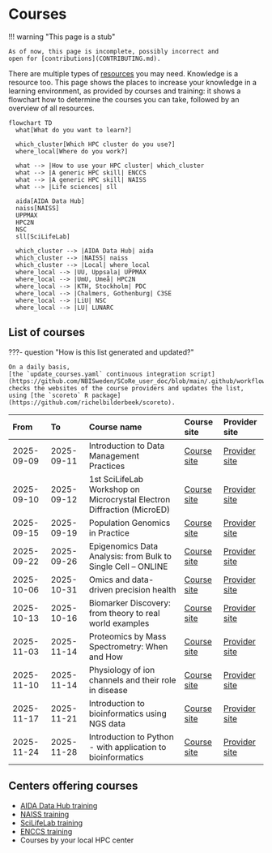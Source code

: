 # Courses

!!! warning "This page is a stub"

    As of now, this page is incomplete, possibly incorrect and
    open for [contributions](CONTRIBUTING.md).

There are multiple types of [resources](resources.md) you may need.
Knowledge is a resource too.
This page shows the places to increase your knowledge in a learning
environment, as provided by courses and training:
it shows a flowchart how to determine the courses
you can take, followed by an overview of all resources.

```mermaid
flowchart TD
  what[What do you want to learn?]
  
  which_cluster[Which HPC cluster do you use?]
  where_local[Where do you work?]

  what --> |How to use your HPC cluster| which_cluster
  what --> |A generic HPC skill| ENCCS
  what --> |A generic HPC skill| NAISS
  what --> |Life sciences| sll
  
  aida[AIDA Data Hub]  
  naiss[NAISS]  
  UPPMAX
  HPC2N
  NSC
  sll[SciLifeLab]
  
  which_cluster --> |AIDA Data Hub| aida
  which_cluster --> |NAISS| naiss
  which_cluster --> |Local| where_local
  where_local --> |UU, Uppsala| UPPMAX
  where_local --> |UmU, Umeå| HPC2N
  where_local --> |KTH, Stockholm| PDC
  where_local --> |Chalmers, Gothenburg| C3SE
  where_local --> |LiU| NSC
  where_local --> |LU| LUNARC
```

## List of courses

???- question "How is this list generated and updated?"

    On a daily basis,
    [the `update_courses.yaml` continuous integration script](https://github.com/NBISweden/SCoRe_user_doc/blob/main/.github/workflows/update_courses.yaml)
    checks the websites of the course providers and updates the list,
    using [the `scoreto` R package](https://github.com/richelbilderbeek/scoreto).

<!-- courses_2.md is machine-generated and pasted below this file, courses_1.md -->



|**From**|**To**|**Course name**|**Course site**|**Provider site**|
|:----------|:----------|:---------------------------------------------------|:-----------|:------------|
|2025-09-09 |2025-09-11 |Introduction to Data Management Practices                              |[Course site](https://uppsala.instructure.com/courses/112492)|[Provider site](https://training.scilifelab.se/events)|
|2025-09-10 |2025-09-12 |1st SciLifeLab Workshop on Microcrystal Electron Diffraction (MicroED) |[Course site](https://www.scilifelab.se/wp-content/uploads/2025/06/Program_MicroED_Workshop10-12Sept-2025_2-1.pdf)|[Provider site](https://training.scilifelab.se/events)|
|2025-09-15 |2025-09-19 |Population Genomics in Practice                                        |[Course site](https://docs.google.com/forms/d/e/1FAIpQLSfT9BIcZnqwOfvXLfXIiBLzDzZPTRXdC8b4kiogiFgJWom7PQ/viewform?usp=send_form)|[Provider site](https://training.scilifelab.se/events)|
|2025-09-22 |2025-09-26 |Epigenomics Data Analysis: from Bulk to Single Cell – ONLINE           |[Course site](https://uppsala.instructure.com/courses/112730)|[Provider site](https://training.scilifelab.se/events)|
|2025-10-06 |2025-10-31 |Omics and data-driven precision health                                 |[Course site](https://scilifelab-training.github.io/Omics_DataDriven_PrecisionHealth/2504/)|[Provider site](https://training.scilifelab.se/events)|
|2025-10-13 |2025-10-16 |Biomarker Discovery: from theory to real world examples                |[Course site](https://docs.google.com/forms/d/e/1FAIpQLSfdLPrNB1TdQ3x6cgNNNlSOMkuuH3-pFcHLMu9XBYD-Q5aYtA/viewform?usp=pp_url)|[Provider site](https://training.scilifelab.se/events)|
|2025-11-03 |2025-11-14 |Proteomics by Mass Spectrometry: When and How                          |[Course site](https://doctoralcourses.application.ki.se/fubasextern/info?kurs=K7F2522)|[Provider site](https://training.scilifelab.se/events)|
|2025-11-10 |2025-11-14 |Physiology of ion channels and their role in disease                   |[Course site](https://liu.se/en/organisation/liu/bkv/physiology-of-ion-channels-and-their-role-in-disease)|[Provider site](https://training.scilifelab.se/events)|
|2025-11-17 |2025-11-21 |Introduction to bioinformatics using NGS data                          |[Course site](https://uppsala.instructure.com/courses/112140)|[Provider site](https://training.scilifelab.se/events)|
|2025-11-24 |2025-11-28 |Introduction to Python - with application to bioinformatics            |[Course site](https://uppsala.instructure.com/courses/113769)|[Provider site](https://training.scilifelab.se/events)|

<!-- courses_2.md is machine-generated and pasted above this file, courses_3.md -->

## Centers offering courses

- [AIDA Data Hub training](https://datahub.aida.scilifelab.se/training/)
- [NAISS training](https://www.naiss.se/training/)
- [SciLifeLab training](https://training.scilifelab.se/events)
- [ENCCS training](https://enccs.se/events)
- Courses by your local HPC center


